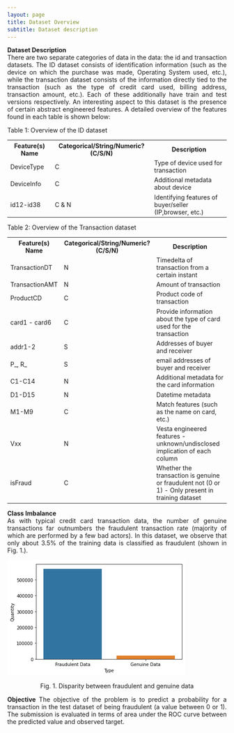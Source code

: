 ```yaml
---
layout: page
title: Dataset Overview
subtitle: Dataset description
---
```





<p style="text-align: justify;">
 <b>Dataset Description </b> 
 <br>
There are two separate categories of data in the data: the id and transaction datasets. The ID dataset consists of identification information (such as the device on which the purchase was made, Operating System used, etc.), while the transaction dataset consists of the information directly tied to the transaction (such as the type of credit card used, billing address, transaction amount, etc.). Each of these additionally have train and test versions respectively. An interesting aspect to this dataset is the presence of certain abstract engineered features. A detailed overview of the features found in each table is shown below:
</p>

Table 1: Overview of the ID dataset

<table style="width:100%">
  <tr>
    <th>Feature(s) Name</th>
    <th>Categorical/String/Numeric? (C/S/N)</th>
    <th>Description</th>
  </tr>
  <tr>
    <td>DeviceType</td>
    <td>C</td>
    <td>Type of device used for transaction</td>
  </tr>
  <tr>
    <td>DeviceInfo</td>
    <td>C</td>
    <td>Additional metadata about device</td>
  </tr>
  <tr>
    <td>id12-id38</td>
    <td>C & N</td>
    <td>Identifying features of buyer/seller (IP,browser, etc.)</td>
  </tr>
</table>

Table 2: Overview of the Transaction dataset

<table style="width:100%">
  <tr>
    <th>Feature(s) Name</th>
    <th>Categorical/String/Numeric? (C/S/N)</th>
    <th>Description</th>
  </tr>
  <tr>
    <td>TransactionDT</td>
    <td>N</td>
    <td>Timedelta of transaction from a certain instant</td>
  </tr>
  <tr>
    <td>TransactionAMT</td>
    <td>N</td>
    <td>Amount of transaction</td>
  </tr>
  <tr>
    <td>ProductCD</td>
    <td>C</td>
    <td>Product code of transaction</td>
  </tr>
  <tr>
    <td>card1 - card6</td>
    <td>C</td>
    <td>Provide information about the type of card used for the transaction</td>
  </tr>
  <tr>
    <td>addr1-2</td>
    <td>S</td>
    <td>Addresses of buyer and receiver</td>
  </tr>  
  <tr>
    <td>P_, R_</td>
    <td>S</td>
    <td>email addresses of buyer and receiver</td>
  </tr>
  <tr>
    <td>C1-C14</td>
    <td>N</td>
    <td>Additional metadata for the card information</td>
  </tr>
  <tr>
    <td>D1-D15</td>
    <td>N</td>
    <td>Datetime metadata</td>
  </tr>
  <tr>
    <td>M1-M9</td>
    <td>C</td>
    <td>Match features (such as the name on card, etc.)</td>
  </tr>
  <tr>
    <td>Vxx</td>
    <td>N</td>
    <td>Vesta engineered features - unknown/undisclosed implication of each column</td>
  </tr>
  <tr>
    <td>isFraud</td>
    <td>C</td>
    <td>Whether the transaction is genuine or fraudulent not (0 or 1) - Only present in training dataset</td>
  </tr>
  
</table>

<p style="text-align: justify;">
 <b>Class Imbalance</b>
 <br>
 As with typical credit card transaction data, the number of genuine transactions far outnumbers the fraudulent transaction rate (majority of which are performed by a few bad actors). In this dataset, we observe that only about 3.5% of the training data is classified as fraudulent (shown in Fig. 1.).


</p>

![Img](/assets/img/Fraudulent_genuine.PNG)

<center>
Fig. 1. Disparity between fraudulent and genuine data
</center>

<p style="text-align: justify;">
<b>Objective</b> 
The objective of the problem is to predict a probability for a transaction in the test dataset of being fraudulent (a value between 0 or 1). The submission is evaluated in terms of area under the ROC curve between the predicted value and observed target.
</p>


